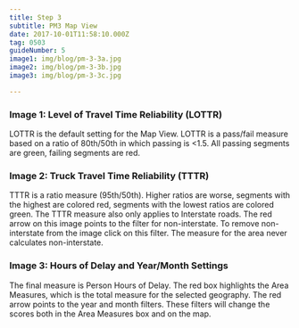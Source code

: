```yaml
---
title: Step 3
subtitle: PM3 Map View
date: 2017-10-01T11:58:10.000Z
tag: 0503
guideNumber: 5
image1: img/blog/pm-3-3a.jpg
image2: img/blog/pm-3-3b.jpg
image3: img/blog/pm-3-3c.jpg

---
```



### Image 1: Level of Travel Time Reliability (LOTTR)
LOTTR is the default setting for the Map View. LOTTR is a pass/fail measure based on a ratio of 80th/50th in which passing is <1.5. All passing segments are green, failing segments are red.

### Image 2: Truck Travel Time Reliability (TTTR)
TTTR is a ratio measure (95th/50th). Higher ratios are worse, segments with the highest are colored red, segments with the lowest ratios are colored green. The TTTR measure also only applies to Interstate roads. The red arrow on this image points to the filter for non-interstate. To remove non-interstate from the image click on this filter. The measure for the area never calculates non-interstate. 

### Image 3: Hours of Delay and Year/Month Settings
The final measure is Person Hours of Delay. The red box highlights the Area Measures, which is the total measure for the selected geography. The red arrow points to the year and month filters. These filters will change the scores both in the Area Measures box and on the map.